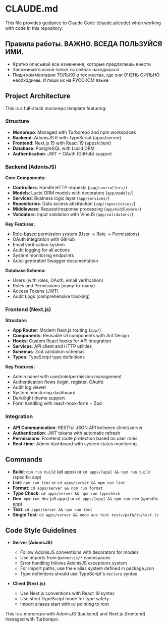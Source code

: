 # CLAUDE.md

This file provides guidance to Claude Code (claude.ai/code) when working with code in this repository.

## Правила работы. ВАЖНО. ВСЕДА ПОЛЬЗУЙСЯ ИМИ.
- Кратко описывай все изменения, которые предлагаешь внести
- Запоминай в какой папке ты сейчас находишься
- Пиши комментарии ТОЛЬКО в тех местах, где они ОЧЕНЬ СИЛЬНО необходимы. И пиши их на РУССКОМ языке

## Project Architecture

This is a full-stack monorepo template featuring:

### Structure
- **Monorepo**: Managed with Turborepo and npm workspaces
- **Backend**: AdonisJS 6 with TypeScript (apps/server)
- **Frontend**: Next.js 15 with React 19 (apps/client)
- **Database**: PostgreSQL with Lucid ORM
- **Authentication**: JWT + OAuth (GitHub) support

### Backend (AdonisJS)
**Core Components:**
- **Controllers**: Handle HTTP requests (`app/controllers/`)
- **Models**: Lucid ORM models with decorators (`app/models/`)
- **Services**: Business logic layer (`app/services/`)
- **Repositories**: Data access abstraction (`app/repositories/`)
- **Middleware**: Request/response processing (`app/middleware/`)
- **Validators**: Input validation with VineJS (`app/validators/`)

**Key Features:**
- Role-based permission system (User → Role → Permissions)
- OAuth integration with GitHub
- Email verification system
- Audit logging for all actions
- System monitoring endpoints
- Auto-generated Swagger documentation

**Database Schema:**
- Users (with roles, OAuth, email verification)
- Roles and Permissions (many-to-many)
- Access Tokens (JWT)
- Audit Logs (comprehensive tracking)

### Frontend (Next.js)
**Structure:**
- **App Router**: Modern Next.js routing (`app/`)
- **Components**: Reusable UI components with Ant Design
- **Hooks**: Custom React hooks for API integration
- **Services**: API client and HTTP utilities
- **Schemas**: Zod validation schemas
- **Types**: TypeScript type definitions

**Key Features:**
- Admin panel with user/role/permission management
- Authentication flows (login, register, OAuth)
- Audit log viewer
- System monitoring dashboard
- Dark/light theme support
- Form handling with react-hook-form + Zod

### Integration
- **API Communication**: RESTful JSON API between client/server
- **Authentication**: JWT tokens with automatic refresh
- **Permissions**: Frontend route protection based on user roles
- **Real-time**: Admin dashboard with system status monitoring

## Commands
- **Build**: `npm run build` (all apps) or `cd apps/[app] && npm run build` (specific app)
- **Lint**: `npm run lint` or `cd apps/server && npm run lint`
- **Format**: `cd apps/server && npm run format`
- **Type Check**: `cd apps/server && npm run typecheck`
- **Dev**: `npm run dev` (all apps) or `cd apps/[app] && npm run dev` (specific app)
- **Test**: `cd apps/server && npm run test`
- **Single Test**: `cd apps/server && node ace test tests/path/to/test.ts`

## Code Style Guidelines
- **Server (AdonisJS)**:
  - Follow AdonisJS conventions with decorators for models
  - Use imports from `@adonisjs/*` namespaces
  - Error handling follows AdonisJS exceptions system
  - For import paths, use the `#` alias system defined in package.json
  - Type definitions should use TypeScript's `declare` syntax
  
- **Client (Next.js)**:
  - Use Next.js conventions with React 19 syntax
  - Use strict TypeScript mode for type safety
  - Import aliases start with `@/` pointing to root

This is a monorepo with AdonisJS (backend) and Next.js (frontend) managed with Turborepo.